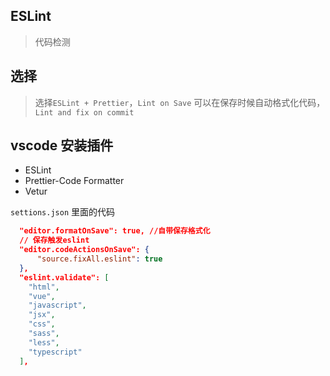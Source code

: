 ## ESLint

> 代码检测

## 选择

> 选择`ESLint + Prettier`，`Lint on Save` 可以在保存时候自动格式化代码，`Lint and fix on commit `

## vscode 安装插件

- ESLint
- Prettier-Code Formatter
- Vetur

`settions.json` 里面的代码

```json
  "editor.formatOnSave": true, //自带保存格式化
  // 保存触发eslint
  "editor.codeActionsOnSave": {
      "source.fixAll.eslint": true
  },
  "eslint.validate": [
    "html",
    "vue",
    "javascript",
    "jsx",
    "css",
    "sass",
    "less",
    "typescript"
  ],
```